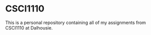 # CSCI1110

This is a personal repository containing all of my assignments from CSCI1110 at Dalhousie.